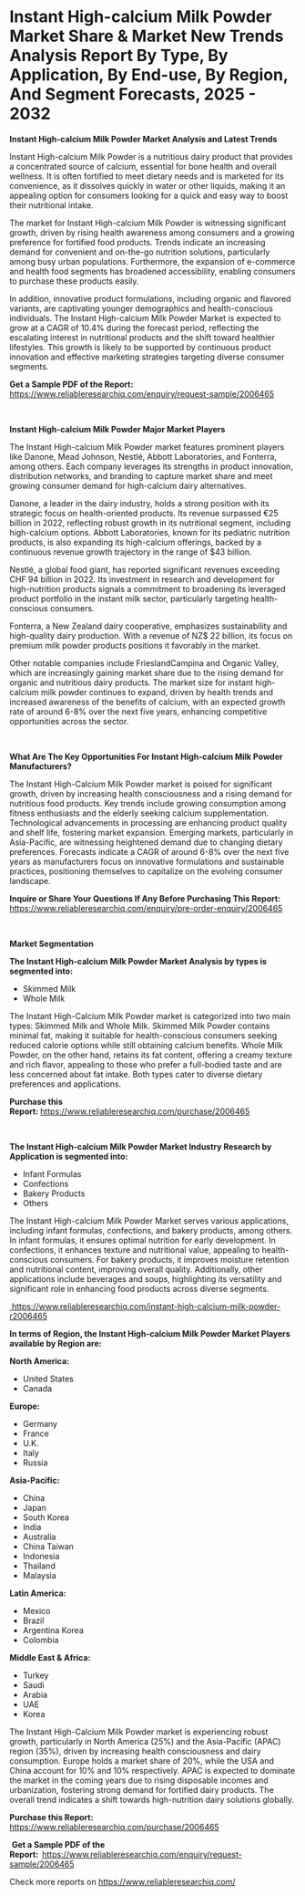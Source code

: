 <p><h1>Instant High-calcium Milk Powder Market Share & Market New Trends Analysis Report By Type, By Application, By End-use, By Region, And Segment Forecasts, 2025 - 2032</h1></p><p><strong>Instant High-calcium Milk Powder Market Analysis and Latest Trends</strong></p>
<p><p>Instant High-calcium Milk Powder is a nutritious dairy product that provides a concentrated source of calcium, essential for bone health and overall wellness. It is often fortified to meet dietary needs and is marketed for its convenience, as it dissolves quickly in water or other liquids, making it an appealing option for consumers looking for a quick and easy way to boost their nutritional intake.</p><p>The market for Instant High-calcium Milk Powder is witnessing significant growth, driven by rising health awareness among consumers and a growing preference for fortified food products. Trends indicate an increasing demand for convenient and on-the-go nutrition solutions, particularly among busy urban populations. Furthermore, the expansion of e-commerce and health food segments has broadened accessibility, enabling consumers to purchase these products easily.</p><p>In addition, innovative product formulations, including organic and flavored variants, are captivating younger demographics and health-conscious individuals. The Instant High-calcium Milk Powder Market is expected to grow at a CAGR of 10.4% during the forecast period, reflecting the escalating interest in nutritional products and the shift toward healthier lifestyles. This growth is likely to be supported by continuous product innovation and effective marketing strategies targeting diverse consumer segments.</p></p>
<p><strong>Get a Sample PDF of the Report:&nbsp;</strong> <a href="https://www.reliableresearchiq.com/enquiry/request-sample/2006465?utm_campaign=2475&utm_medium=2&utm_source=Github&utm_content=ia&utm_term=15022025&utm_id=instant-high-calcium-milk-powder">https://www.reliableresearchiq.com/enquiry/request-sample/2006465</a></p>
<p>&nbsp;</p>
<p><strong>Instant High-calcium Milk Powder Major Market Players</strong></p>
<p><p>The Instant High-calcium Milk Powder market features prominent players like Danone, Mead Johnson, Nestlé, Abbott Laboratories, and Fonterra, among others. Each company leverages its strengths in product innovation, distribution networks, and branding to capture market share and meet growing consumer demand for high-calcium dairy alternatives. </p><p>Danone, a leader in the dairy industry, holds a strong position with its strategic focus on health-oriented products. Its revenue surpassed €25 billion in 2022, reflecting robust growth in its nutritional segment, including high-calcium options. Abbott Laboratories, known for its pediatric nutrition products, is also expanding its high-calcium offerings, backed by a continuous revenue growth trajectory in the range of $43 billion.</p><p>Nestlé, a global food giant, has reported significant revenues exceeding CHF 94 billion in 2022. Its investment in research and development for high-nutrition products signals a commitment to broadening its leveraged product portfolio in the instant milk sector, particularly targeting health-conscious consumers.</p><p>Fonterra, a New Zealand dairy cooperative, emphasizes sustainability and high-quality dairy production. With a revenue of NZ$ 22 billion, its focus on premium milk powder products positions it favorably in the market. </p><p>Other notable companies include FrieslandCampina and Organic Valley, which are increasingly gaining market share due to the rising demand for organic and nutritious dairy products. The market size for instant high-calcium milk powder continues to expand, driven by health trends and increased awareness of the benefits of calcium, with an expected growth rate of around 6-8% over the next five years, enhancing competitive opportunities across the sector.</p></p>
<p>&nbsp;</p>
<p><strong>What Are The Key Opportunities For Instant High-calcium Milk Powder Manufacturers?</strong></p>
<p><p>The Instant High-Calcium Milk Powder market is poised for significant growth, driven by increasing health consciousness and a rising demand for nutritious food products. Key trends include growing consumption among fitness enthusiasts and the elderly seeking calcium supplementation. Technological advancements in processing are enhancing product quality and shelf life, fostering market expansion. Emerging markets, particularly in Asia-Pacific, are witnessing heightened demand due to changing dietary preferences. Forecasts indicate a CAGR of around 6-8% over the next five years as manufacturers focus on innovative formulations and sustainable practices, positioning themselves to capitalize on the evolving consumer landscape.</p></p>
<p><strong>Inquire or Share Your Questions If Any Before Purchasing This Report:</strong> <a href="https://www.reliableresearchiq.com/enquiry/pre-order-enquiry/2006465?utm_campaign=2475&utm_medium=2&utm_source=Github&utm_content=ia&utm_term=15022025&utm_id=instant-high-calcium-milk-powder">https://www.reliableresearchiq.com/enquiry/pre-order-enquiry/2006465</a></p>
<p>&nbsp;</p>
<p><strong>Market Segmentation</strong></p>
<p><strong>The Instant High-calcium Milk Powder Market Analysis by types is segmented into:</strong></p>
<p><ul><li>Skimmed Milk</li><li>Whole Milk</li></ul></p>
<p><p>The Instant High-Calcium Milk Powder market is categorized into two main types: Skimmed Milk and Whole Milk. Skimmed Milk Powder contains minimal fat, making it suitable for health-conscious consumers seeking reduced calorie options while still obtaining calcium benefits. Whole Milk Powder, on the other hand, retains its fat content, offering a creamy texture and rich flavor, appealing to those who prefer a full-bodied taste and are less concerned about fat intake. Both types cater to diverse dietary preferences and applications.</p></p>
<p><strong>Purchase this Report:&nbsp;</strong><a href="https://www.reliableresearchiq.com/purchase/2006465?utm_campaign=2475&utm_medium=2&utm_source=Github&utm_content=ia&utm_term=15022025&utm_id=instant-high-calcium-milk-powder">https://www.reliableresearchiq.com/purchase/2006465</a></p>
<p>&nbsp;</p>
<p><strong>The Instant High-calcium Milk Powder Market Industry Research by Application is segmented into:</strong></p>
<p><ul><li>Infant Formulas</li><li>Confections</li><li>Bakery Products</li><li>Others</li></ul></p>
<p><p>The Instant High-calcium Milk Powder Market serves various applications, including infant formulas, confections, and bakery products, among others. In infant formulas, it ensures optimal nutrition for early development. In confections, it enhances texture and nutritional value, appealing to health-conscious consumers. For bakery products, it improves moisture retention and nutritional content, improving overall quality. Additionally, other applications include beverages and soups, highlighting its versatility and significant role in enhancing food products across diverse segments.</p></p>
<p><a href="https://www.reliableresearchiq.com/instant-high-calcium-milk-powder-r2006465?utm_campaign=2475&utm_medium=2&utm_source=Github&utm_content=ia&utm_term=15022025&utm_id=instant-high-calcium-milk-powder">&nbsp;https://www.reliableresearchiq.com/instant-high-calcium-milk-powder-r2006465</a></p>
<p><strong>In terms of Region, the Instant High-calcium Milk Powder Market Players available by Region are:</strong></p>
<p>
    <p> <strong> North America: </strong>
        <ul>
            <li>United States</li>
            <li>Canada</li>
        </ul>
        </p> 
    <p> <strong> Europe: </strong>
        <ul>
            <li>Germany</li>
            <li>France</li>
            <li>U.K.</li>
            <li>Italy</li>
            <li>Russia</li>
        </ul>
        </p> 
    <p> <strong> Asia-Pacific: </strong>
        <ul>
            <li>China</li>
            <li>Japan</li>
            <li>South Korea</li>
            <li>India</li>
            <li>Australia</li>
            <li>China Taiwan</li>
            <li>Indonesia</li>
            <li>Thailand</li>
            <li>Malaysia</li>
        </ul>
        </p> 
    <p> <strong> Latin America: </strong>
        <ul>
            <li>Mexico</li>
            <li>Brazil</li>
            <li>Argentina Korea</li>
            <li>Colombia</li>
        </ul>
        </p> 
    <p> <strong> Middle East & Africa: </strong>
        <ul>
            <li>Turkey</li>
            <li>Saudi</li>
            <li>Arabia</li>
            <li>UAE</li>
            <li>Korea</li>
        </ul>
    </p>
    </p>
<p><p>The Instant High-Calcium Milk Powder market is experiencing robust growth, particularly in North America (25%) and the Asia-Pacific (APAC) region (35%), driven by increasing health consciousness and dairy consumption. Europe holds a market share of 20%, while the USA and China account for 10% and 10% respectively. APAC is expected to dominate the market in the coming years due to rising disposable incomes and urbanization, fostering strong demand for fortified dairy products. The overall trend indicates a shift towards high-nutrition dairy solutions globally.</p></p>
<p><strong>Purchase this Report: </strong><a href="https://www.reliableresearchiq.com/purchase/2006465?utm_campaign=2475&utm_medium=2&utm_source=Github&utm_content=ia&utm_term=15022025&utm_id=instant-high-calcium-milk-powder">https://www.reliableresearchiq.com/purchase/2006465</a></p>
<p>&nbsp;<strong>Get a Sample PDF of the Report:&nbsp;&nbsp;</strong><a href="https://www.reliableresearchiq.com/enquiry/request-sample/2006465?utm_campaign=2475&utm_medium=2&utm_source=Github&utm_content=ia&utm_term=15022025&utm_id=instant-high-calcium-milk-powder">https://www.reliableresearchiq.com/enquiry/request-sample/2006465</a></p>
<p><strong></strong></p>
<p>Check more reports on <a href="https://www.reliableresearchiq.com/?utm_campaign=2475&utm_medium=2&utm_source=Github&utm_content=ia&utm_term=15022025&utm_id=instant-high-calcium-milk-powder">https://www.reliableresearchiq.com/</a></p>